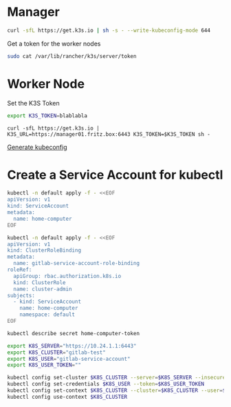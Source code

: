
# Manager

```bash
curl -sfL https://get.k3s.io | sh -s - --write-kubeconfig-mode 644
```

Get a token for the worker nodes

```bash
sudo cat /var/lib/rancher/k3s/server/token
```


# Worker Node

Set the K3S Token

```bash
export K3S_TOKEN=blablabla
```


```
curl -sfL https://get.k3s.io | K3S_URL=https://manager01.fritz.box:6443 K3S_TOKEN=$K3S_TOKEN sh -
```

[Generate kubeconfig](https://docs.d2iq.com/dkp/kommander/2.0/clusters/attach-cluster/generate-kubeconfig/)

# Create a Service Account for kubectl
```bash
kubectl -n default apply -f - <<EOF
apiVersion: v1
kind: ServiceAccount
metadata:
  name: home-computer
EOF

kubectl -n default apply -f - <<EOF
apiVersion: v1
kind: ClusterRoleBinding
metadata:
  name: gitlab-service-account-role-binding
roleRef:
  apiGroup: rbac.authorization.k8s.io
  kind: ClusterRole
  name: cluster-admin
subjects:
  - kind: ServiceAccount
    name: home-computer
    namespace: default
EOF

kubectl describe secret home-computer-token

export K8S_SERVER="https://10.24.1.1:6443"
export K8S_CLUSTER="gitlab-test"
export K8S_USER="gitlab-service-account"
export K8S_USER_TOKEN="" 

kubectl config set-cluster $K8S_CLUSTER --server=$K8S_SERVER --insecure-skip-tls-verify=true
kubectl config set-credentials $K8S_USER --token=$K8S_USER_TOKEN
kubectl config set-context $K8S_CLUSTER --cluster=$K8S_CLUSTER --user=$K8S_USER
kubectl config use-context $K8S_CLUSTER
```
